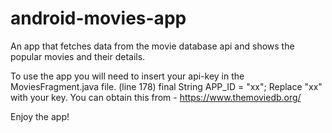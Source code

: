 # android-movies-app
An app that fetches data from the movie database api and shows the popular movies and their details.

To use the app you will need to insert your api-key in the MoviesFragment.java file. (line 178) 
  final String APP_ID = "xx";
Replace "xx" with your key. You can obtain this from - https://www.themoviedb.org/

Enjoy the app!
